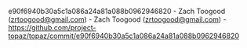 e90f6940b30a5c1a086a24a81a088b0962946820 - Zach Toogood (zrtoogood@gmail.com) - Zach Toogood (zrtoogood@gmail.com) - https://github.com/project-topaz/topaz/commit/e90f6940b30a5c1a086a24a81a088b0962946820
